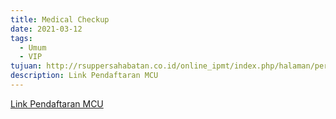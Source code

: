 ```yaml
---
title: Medical Checkup
date: 2021-03-12
tags:
  - Umum
  - VIP
tujuan: http://rsuppersahabatan.co.id/online_ipmt/index.php/halaman/perjanjian/18
description: Link Pendaftaran MCU
---
```

[Link Pendaftaran MCU](http://rsuppersahabatan.co.id/online_ipmt/index.php/halaman/perjanjian/18)
